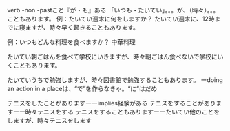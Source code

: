 verb -non -pastこと『が・も』ある
「いつも・たいてい」。。。が、（時々）。。。こともあります。
例：たいてい週末に何をしますか？
たいてい週末に、12時までに寝ますが、時々早く起きることもあります。

例：いつもどんな料理を食べますか？
中華料理

たいてい朝ごはんを食べて学校にいきますが、時々朝ごはん食べないで学校にいくこともあります。

たいていうちで勉強しますが、時々図書館で勉強することもあります。
ーdoing an action in a placeは、“で”を作らなきゃ。“に“はだめ

テニスをしたことがありますーーimplies経験がある
テニスをすることがありますーー時々テニスをする
テニスをすることもありますーーたいてい他のことをしますが、時々テニスをします




